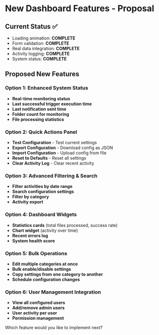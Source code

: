 # New Dashboard Features - Proposal

## Current Status ✅
- Loading animation: **COMPLETE**
- Form validation: **COMPLETE**
- Real data integration: **COMPLETE**
- Activity logging: **COMPLETE**
- System status: **COMPLETE**

## Proposed New Features

### Option 1: Enhanced System Status
- **Real-time monitoring status**
- **Last successful trigger execution time**
- **Last notification sent time**
- **Folder count for monitoring**
- **File processing statistics**

### Option 2: Quick Actions Panel
- **Test Configuration** - Test current settings
- **Export Configuration** - Download config as JSON
- **Import Configuration** - Upload config from file
- **Reset to Defaults** - Reset all settings
- **Clear Activity Log** - Clear recent activity

### Option 3: Advanced Filtering & Search
- **Filter activities by date range**
- **Search configuration settings**
- **Filter by category**
- **Activity export**

### Option 4: Dashboard Widgets
- **Statistics cards** (total files processed, success rate)
- **Chart widget** (activity over time)
- **Recent errors log**
- **System health score**

### Option 5: Bulk Operations
- **Edit multiple categories at once**
- **Bulk enable/disable settings**
- **Copy settings from one category to another**
- **Schedule configuration changes**

### Option 6: User Management Integration
- **View all configured users**
- **Add/remove admin users**
- **User activity per user**
- **Permission management**

Which feature would you like to implement next?

